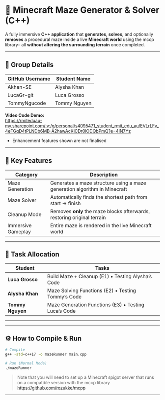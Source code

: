 # 🧩 Minecraft Maze Generator & Solver (C++)

A fully immersive **C++ application** that **generates**, **solves**, and optionally **removes** a procedural maze inside a live **Minecraft world** using the mccp library– all **without altering the surrounding terrain** once completed.



---

## 👥 Group Details

| GitHub Username    | Student Name       |
|--------------------|--------------------|
| Akhan-SE        | Alysha Khan         |
| LucaGr-git         | Luca Grosso         |
| TommyNgucode       | Tommy Nguyen        |

**Video Code Demo:**  
https://rmiteduau-my.sharepoint.com/:v:/g/personal/s4095471_student_rmit_edu_au/EVLrLFv_4eFGqD4tPLNDb6MB-A2hawAcKiCDr0lODQbPmQ?e=4IN7Yz

- Enhancement features shown are not finalised

---

## 🚀 Key Features

| Category               | Description                                                                 |
|------------------------|-----------------------------------------------------------------------------|
| Maze Generation     | Generates a maze structure using a maze generation algorithm in Minecraft   |
| Maze Solver         | Automatically finds the shortest path from start → finish                   |
| Cleanup Mode        | Removes **only** the maze blocks afterwards, restoring original terrain     |
| Immersive Gameplay  | Entire maze is rendered in the live Minecraft world  |


---

## 🎯 Task Allocation

| Student          | Tasks                                                                 |
|------------------|-----------------------------------------------------------------------|
| **Luca Grosso**  | Build Maze + Cleanup (E1) • Testing Alysha’s Code                      |
| **Alysha Khan**  | Maze Solving Functions (E2) • Testing Tommy’s Code                     |
| **Tommy Nguyen** | Maze Generation Functions (E3) • Testing Luca’s Code                   |

---


---

## ⚙️ How to Compile & Run

```bash
# Compile
g++ -std=c++17 -o mazeRunner main.cpp

# Run (Normal Mode)
./mazeRunner

```

> Note that you will need to set up a Minecraft spigot server that runs on a compatible version with the mccp library
> https://github.com/rozukke/mcpp 

---

